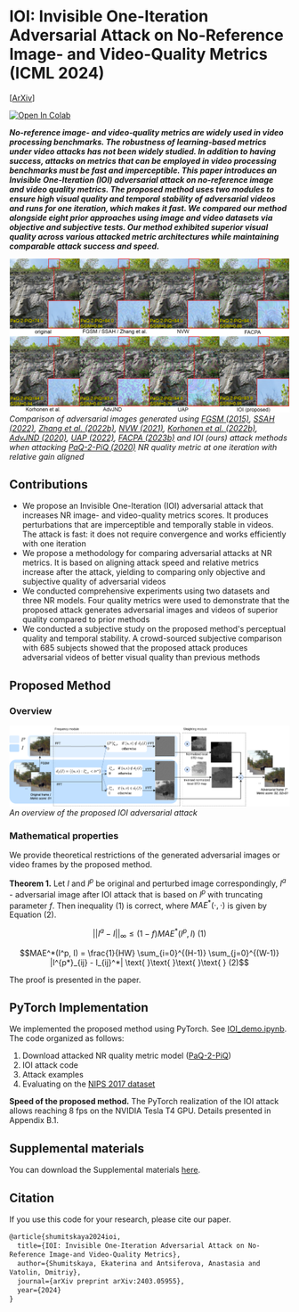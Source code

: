 IOI: Invisible One-Iteration Adversarial Attack on No-Reference Image- and Video-Quality Metrics (ICML 2024)
==============
[[ArXiv](https://arxiv.org/abs/2403.05955)]

[![Open In Colab](https://colab.research.google.com/assets/colab-badge.svg)](https://drive.google.com/file/d/1Pn0yq5HHXb0GSLJTkmGyhA9iubOd9K1-/view?usp=sharing)

***No-reference image- and video-quality metrics are widely used in video processing benchmarks. The robustness of learning-based metrics under video attacks has not been widely studied. In addition to having success, attacks on metrics that can be employed in video processing benchmarks must be fast and imperceptible. This paper introduces an Invisible One-Iteration (IOI) adversarial attack on no-reference image and video quality metrics. The proposed method uses two modules to ensure high visual quality and temporal stability of adversarial videos and runs for one iteration, which makes it fast. We compared our method alongside eight prior approaches using image and video datasets via objective and subjective tests. Our method exhibited superior visual quality across various attacked metric architectures while maintaining comparable attack success and speed.***

![](./info_ims/comparison.png)
*Comparison of adversarial images generated using [FGSM (2015)](http://arxiv.org/abs/1412.6572), [SSAH (2022)](https://openaccess.thecvf.com/content/CVPR2022/html/Luo_Frequency-Driven_Imperceptible_Adversarial_Attack_on_Semantic_Similarity_CVPR_2022_paper.html), [Zhang et al. (2022b)](https://openreview.net/forum?id=3AV_53iRfTi), [NVW (2021)](https://openreview.net/forum?id=rq2hMS4OaUX), [Korhonen et al. (2022b)](https://dl.acm.org/doi/abs/10.1145/3552469.3555715), [AdvJND (2020)](http://link.springer.com/10.1007/978-3-030-62460-6_42), [UAP (2022)](https://bmvc2022.mpi-inf.mpg.de/790/), [FACPA (2023b)](https://openreview.net/forum?id=xKf-LSD2-Jg) and IOI (ours) attack methods when attacking [PaQ-2-PiQ (2020)](https://github.com/baidut/paq2piq) NR quality metric at one iteration with relative gain aligned*

## Contributions

* We propose an Invisible One-Iteration (IOI) adversarial attack that increases NR image- and video-quality metrics scores. It produces perturbations that are imperceptible and temporally stable in videos. The attack is fast: it does not require convergence and works efficiently with one iteration
* We propose a methodology for comparing adversarial attacks at NR metrics. It is based on aligning attack speed and relative metrics increase after the attack, yielding to comparing only objective and subjective quality of adversarial videos
* We conducted comprehensive experiments using two datasets and three NR models. Four quality metrics were used to demonstrate that the proposed attack generates adversarial images and videos of superior quality compared to prior methods
* We conducted a subjective study on the proposed method's perceptual quality and temporal stability. A crowd-sourced subjective comparison with 685 subjects showed that the proposed attack produces adversarial videos of better visual quality than previous methods

## Proposed Method

### Overview

![](./info_ims/scheme.png)
*An overview of the proposed IOI adversarial attack*

### Mathematical properties
We provide theoretical restrictions of the generated adversarial images or video frames by the proposed method.

**Theorem 1.** Let $I$ and $I^p$ be original and perturbed image correspondingly, $I^a$ - adversarial image after IOI attack that is based on $I^p$ with truncating parameter $f$. Then inequality (1) is correct, where $MAE^*(\cdot, \cdot)$ is given by Equation (2).

```math
||I^a - I||_{\infty} \leq (1-f) MAE^*(I^p, I) \text{ }\text{ }\text{ }\text{ }  (1)
```

```math
MAE^*(I^p, I) = \frac{1}{HW} \sum_{i=0}^{(H-1)} \sum_{j=0}^{(W-1)} |I^{p*}_{ij} - I_{ij}^*| \text{ }\text{ }\text{ }\text{ }  (2)
```

The proof is presented in the paper.

## PyTorch Implementation
We implemented the proposed method using PyTorch. See [IOI_demo.ipynb](https://github.com/katiashh/ioi-attack/blob/main/IOI_demo.ipynb). 
The code organized as follows:
1. Download attacked NR quality metric model ([PaQ-2-PiQ](https://github.com/baidut/paq2piq))
2. IOI attack code
3. Attack examples
4. Evaluating on the [NIPS 2017 dataset](https://www.kaggle.com/datasets/google-brain/nips-2017-adversarial-learning-development-set)

**Speed of the proposed method.** The PyTorch realization of the IOI attack allows reaching 8 fps on the NVIDIA Tesla T4 GPU. Details presented in Appendix B.1.

## Supplemental materials
You can download the Supplemental materials [here](https://drive.google.com/file/d/1nrvV70Q4W0vh-2FdWrXHUhMDzYcI6zY1/view?usp=drive_link).

## Citation

If you use this code for your research, please cite our paper.

```
@article{shumitskaya2024ioi,
  title={IOI: Invisible One-Iteration Adversarial Attack on No-Reference Image-and Video-Quality Metrics},
  author={Shumitskaya, Ekaterina and Antsiferova, Anastasia and Vatolin, Dmitriy},
  journal={arXiv preprint arXiv:2403.05955},
  year={2024}
}
```
